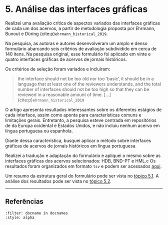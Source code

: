 # 5. Análise das interfaces gráficas

Realizei uma avaliação crítica de aspectos variados das interfaces gráficas de cada um dos acervos, a partir de metodologia proposta por Ehrmann, Bunout e Düring {cite:p}`ehrmann_historical_2019`. 

Na pesquisa, as autoras e autores desenvolveram um amplo e denso formulário abarcando seis critérios de avaliação subdividido em cerca de 140 itens. Na pesquisa original, esse formulário foi aplicado em vinte e quatro interfaces gráficas de acervos de jornais históricos. 

Os critérios de seleção foram variados e incluíram:

>the interface should not be too old nor too ‘basic’, it should be in a language that at least one of the reviewers understands, and the total number of interfaces should not be too high so that they can be reviewed in a reasonable amount of time. [...] {cite:p}`ehrmann_historical_2019`

O artigo apresenta resultados interessantes sobre os diferentes estágios de cada interface, assim como aponta para características comuns e limitações gerais. Entretanto, a pesquisa esteve centrada em repositórios de da Europa ocidental e Estados Unidos, e não incluiu nenhum acervo em língua portuguesa ou espanhola.

Diante dessa característica, busquei aplicar o método sobre interfaces gráficas de acervos de jornais históricos em língua portuguesa.

Realizei a tradução e adaptação do formulário e apliquei o mesmo sobre as interfaces gráficas dos acervos selecionados: HDB, BND-PT e HML.c Os resultados foram organizados em formato `tsv` e podem ser acessados [aqui](../../../data/avaliacao_interfaces/InterfaceReview-pt-2023.tsv).

Um resumo da estrutura geral do formulário pode ser vista no [tópico 5.1](sec51.ipynb). A análise dos resultados pode ser vista no [tópico 5.2](sec52.ipynb).

---

## Referências

```{bibliography}
:filter: docname in docnames
:style: alpha
```
